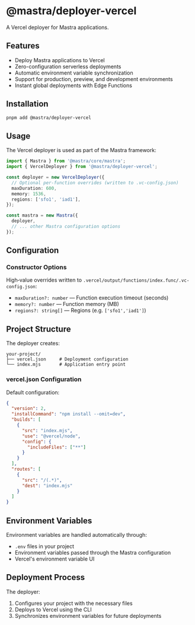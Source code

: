 # @mastra/deployer-vercel

A Vercel deployer for Mastra applications.

## Features

- Deploy Mastra applications to Vercel
- Zero-configuration serverless deployments
- Automatic environment variable synchronization
- Support for production, preview, and development environments
- Instant global deployments with Edge Functions

## Installation

```bash
pnpm add @mastra/deployer-vercel
```

## Usage

The Vercel deployer is used as part of the Mastra framework:

```typescript
import { Mastra } from '@mastra/core/mastra';
import { VercelDeployer } from '@mastra/deployer-vercel';

const deployer = new VercelDeployer({
  // Optional per-function overrides (written to .vc-config.json)
  maxDuration: 600,
  memory: 1536,
  regions: ['sfo1', 'iad1'],
});

const mastra = new Mastra({
  deployer,
  // ... other Mastra configuration options
});
```

## Configuration

### Constructor Options

High‑value overrides written to `.vercel/output/functions/index.func/.vc-config.json`:

- `maxDuration?: number` — Function execution timeout (seconds)
- `memory?: number` — Function memory (MB)
- `regions?: string[]` — Regions (e.g. `['sfo1','iad1']`)

## Project Structure

The deployer creates:

```
your-project/
├── vercel.json     # Deployment configuration
└── index.mjs       # Application entry point
```

### vercel.json Configuration

Default configuration:

```json
{
  "version": 2,
  "installCommand": "npm install --omit=dev",
  "builds": [
    {
      "src": "index.mjs",
      "use": "@vercel/node",
      "config": {
        "includeFiles": ["**"]
      }
    }
  ],
  "routes": [
    {
      "src": "/(.*)",
      "dest": "index.mjs"
    }
  ]
}
```

## Environment Variables

Environment variables are handled automatically through:

- `.env` files in your project
- Environment variables passed through the Mastra configuration
- Vercel's environment variable UI

## Deployment Process

The deployer:

1. Configures your project with the necessary files
2. Deploys to Vercel using the CLI
3. Synchronizes environment variables for future deployments
